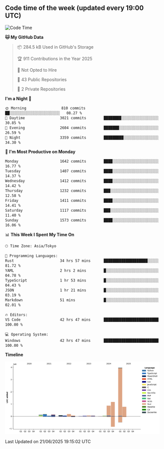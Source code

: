 ## Code time of the week (updated every 19:00 UTC)

<!--START_SECTION:waka-->
![Code Time](http://img.shields.io/badge/Code%20Time-5%2C046%20hrs-blue)

**🐱 My GitHub Data** 

> 📦 284.5 kB Used in GitHub's Storage 
 > 
> 🏆 911 Contributions in the Year 2025
 > 
> 🚫 Not Opted to Hire
 > 
> 📜 43 Public Repositories 
 > 
> 🔑 2 Private Repositories 
 > 
**I'm a Night 🦉** 

```text
🌞 Morning                810 commits         ██░░░░░░░░░░░░░░░░░░░░░░░   08.27 % 
🌆 Daytime                3021 commits        ████████░░░░░░░░░░░░░░░░░   30.85 % 
🌃 Evening                2604 commits        ███████░░░░░░░░░░░░░░░░░░   26.59 % 
🌙 Night                  3359 commits        █████████░░░░░░░░░░░░░░░░   34.30 % 
```
📅 **I'm Most Productive on Monday** 

```text
Monday                   1642 commits        ████░░░░░░░░░░░░░░░░░░░░░   16.77 % 
Tuesday                  1407 commits        ████░░░░░░░░░░░░░░░░░░░░░   14.37 % 
Wednesday                1412 commits        ████░░░░░░░░░░░░░░░░░░░░░   14.42 % 
Thursday                 1232 commits        ███░░░░░░░░░░░░░░░░░░░░░░   12.58 % 
Friday                   1411 commits        ████░░░░░░░░░░░░░░░░░░░░░   14.41 % 
Saturday                 1117 commits        ███░░░░░░░░░░░░░░░░░░░░░░   11.40 % 
Sunday                   1573 commits        ████░░░░░░░░░░░░░░░░░░░░░   16.06 % 
```


📊 **This Week I Spent My Time On** 

```text
🕑︎ Time Zone: Asia/Tokyo

💬 Programming Languages: 
Rust                     34 hrs 57 mins      ████████████████████░░░░░   81.72 % 
YAML                     2 hrs 2 mins        █░░░░░░░░░░░░░░░░░░░░░░░░   04.78 % 
TypeScript               1 hr 53 mins        █░░░░░░░░░░░░░░░░░░░░░░░░   04.43 % 
JSON                     1 hr 21 mins        █░░░░░░░░░░░░░░░░░░░░░░░░   03.19 % 
Markdown                 51 mins             █░░░░░░░░░░░░░░░░░░░░░░░░   02.01 % 

🔥 Editors: 
VS Code                  42 hrs 47 mins      █████████████████████████   100.00 % 

💻 Operating System: 
Windows                  42 hrs 47 mins      █████████████████████████   100.00 % 
```

**Timeline**

![Lines of Code chart](https://raw.githubusercontent.com/SARDONYX-sard/SARDONYX-sard/main/assets/bar_graph.png)


 Last Updated on 21/06/2025 19:15:02 UTC
<!--END_SECTION:waka-->